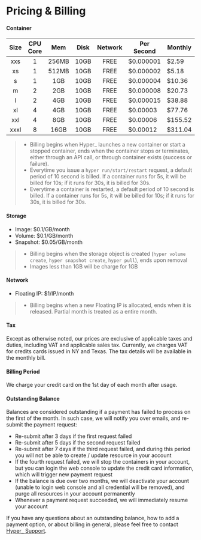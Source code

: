 # Pricing & Billing

#### Container
|Size|CPU Core|Mem|Disk|Network|Per Second|Monthly|
|:-:|:-:|:-:|:-:|:-:|---|---|
|xxs|1|256MB|10GB|FREE|$0.000001 |$2.59  |
|xs |1|512MB|10GB|FREE|$0.000002 |$5.18  |
|s  |1|  1GB|10GB|FREE|$0.000004 |$10.36 |
|m  |2|  2GB|10GB|FREE|$0.000008 |$20.73 |
|l  |2|  4GB|10GB|FREE|$0.000015 |$38.88 |
|xl |4|  4GB|10GB|FREE|$0.00003  |$77.76 |
|xxl|4|  8GB|10GB|FREE|$0.00006  |$155.52|
|xxxl|8|16GB|10GB|FREE|$0.00012  |$311.04|
> - Billing begins when Hyper\_ launches a new container or start a stopped container, ends when the container stops or terminates, either through an API call, or through container exists (success or failure).
> - Everytime you issue a `hyper run/start/restart` request, a default period of 10 second is billed. If a container runs for 5s, it will be billed for 10s; if it runs for 30s, it is billed for 30s.
> - Everytime a container is restarted, a default period of 10 second is billed. If a container runs for 5s, it will be billed for 10s; if it runs for 30s, it is billed for 30s.

#### Storage
- Image: $0.1/GB/month
- Volume: $0.1/GB/month
- Snapshot: $0.05/GB/month
> - Billing begins when the storage object is created (`hyper volume create`, `hyper snapshot create`, `hyper pull`), ends upon removal
> - Images less than 1GB will be charge for 1GB

#### Network
- Floating IP: $1/IP/month
> - Billing begins when a new Floating IP is allocated, ends when it is released. Partial month is treated as a entire month.

#### Tax
Except as otherwise noted, our prices are exclusive of applicable taxes and duties, including VAT and applicable sales tax. Currently, we charges VAT for credits cards issued in NY and Texas. The tax details will be available in the monthly bill.

#### Billing Period
We charge your credit card on the 1st day of each month after usage.

#### Outstanding Balance

Balances are considered outstanding if a payment has failed to process on the first of the month. In such case, we will notify you over emails, and re-submit the payment request:

- Re-submit after 3 days if the first request failed
- Re-submit after 5 days if the second request failed
- Re-submit after 7 days if the third request failed, and during this period you will not be able to create / update resource in your account
- If the fourth request failed, we will stop the containers in your account, but you can login the web console to update the credit card information, which will trigger new payment request
- If the balance is due over two months, we will deactivate your account (unable to login web console and all credential will be removed), and purge all resources in your account permanently
- Whenever a payment request succeeded, we will immediately resume your account


If you have any questions about an outstanding balance, how to add a payment option, or about billing in general, please feel free to contact [Hyper_ Support](mailto:support@hyper.sh).
